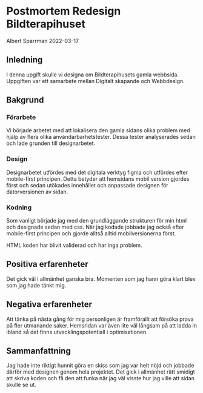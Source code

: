 # Postmortem Redesign Bildterapihuset

Albert Sparrman 2022-03-17

## Inledning
I denna upgift skulle vi designa om Bildterapihusets gamla webbsida. Uppgiften var ett samarbete mellan Digitalt skapande och Webbdesign.

## Bakgrund

### Förarbete
Vi började arbetet med att lokalisera den gamla sidans olika problem med hjälp av flera olika användarbarhetstester. Dessa tester analyserades sedan och lade grunden till designarbetet. 

### Design
Designarbetet utfördes med det digitala verktyg figma och utfördes efter mobile-first principen. Detta betyder att hemsidans mobil version gjordes först och sedan utökades innehållet och anpassade designen för datorversionen av sidan. 

### Kodning
Som vanligt började jag med den grundläggande strukturen för min html och designade sedan med css. När jag kodade jobbade jag också efter mobile-first principen och gjorde alltså alltid mobilversionerna först. 

HTML koden har blivit validerad och har inga problem. 

## Positiva erfarenheter
Det gick väl i allmänhet ganska bra. Momenten som jag hann göra klart blev som jag hade tänkt mig.  

## Negativa erfarenheter
Att tänka på nästa gång för mig personligen är framförallt att försöka prova på fler utmanande saker. Hemsridan var även lite väl långsam på att ladda in ibland så det finns utvecklingspotentiall i optimisationen.

## Sammanfattning
Jag hade inte riktigt hunnit göra en skiss som jag var helt nöjd och jobbade därför med designen genom hela projektet. Det gick i allmänhet rätt smidigt att skriva koden och få den att funka när jag väl visste hur jag ville att sidan skulle se ut. 
